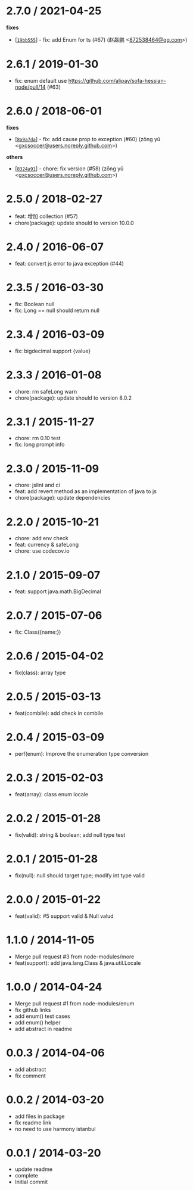 
2.7.0 / 2021-04-25
==================

**fixes**
  * [[`19bb555`](http://github.com/node-modules/js-to-java/commit/19bb555118795b964374f10aa6bec9a0f65802fe)] - fix: add Enum for ts (#67) (赵磊鹏 <<872538464@qq.com>>)

2.6.1 / 2019-01-30
==================

  * fix: enum default use  https://github.com/alipay/sofa-hessian-node/pull/14 (#63)

2.6.0 / 2018-06-01
==================

**fixes**
  * [[`8a9a7da`](http://github.com/node-modules/js-to-java/commit/8a9a7da99e90a215c8073d2c2ea4675c99e30d5d)] - fix: add cause prop to exception (#60) (zōng yǔ <<gxcsoccer@users.noreply.github.com>>)

**others**
  * [[`8324a91`](http://github.com/node-modules/js-to-java/commit/8324a91eefb147280ee1eda47bf75445a61de124)] - chore: fix version (#58) (zōng yǔ <<gxcsoccer@users.noreply.github.com>>)

2.5.0 / 2018-02-27
==================

  * feat: 增加 collection (#57)
  * chore(package): update should to version 10.0.0

2.4.0 / 2016-06-07
==================

  * feat: convert js error to java exception (#44)

2.3.5 / 2016-03-30
==================

  * fix: Boolean null
  * fix: Long == null should return null

2.3.4 / 2016-03-09
==================

  * fix: bigdecimal support {value}

2.3.3 / 2016-01-08
==================

  * chore: rm safeLong warn
  * chore(package): update should to version 8.0.2

2.3.1 / 2015-11-27
==================

  * chore: rm 0.10 test
  * fix: long prompt info

2.3.0 / 2015-11-09
==================

  * chore: jslint and ci
  * feat: add revert method as an implementation of java to js
  * chore(package): update dependencies

2.2.0 / 2015-10-21
==================

 * chore: add env check
 * feat: currency & safeLong
 * chore: use codecov.io

2.1.0 / 2015-09-07 
==================

  * feat: support java.math.BigDecimal

2.0.7 / 2015-07-06
==================

  * fix: Class({name:})

2.0.6 / 2015-04-02
==================

  * fix(class): array type

2.0.5 / 2015-03-13
==================

  * feat(combile): add check in combile

2.0.4 / 2015-03-09
==================

  * perf(enum): Improve the enumeration type conversion

2.0.3 / 2015-02-03
==================

  * feat(array): class enum locale

2.0.2 / 2015-01-28
==================

  * fix(valid): string & boolean; add null type test

2.0.1 / 2015-01-28 
==================

  * fix(null): null should target type; modify int type valid

2.0.0 / 2015-01-22 
==================

  * feat(valid): #5 support valid & Null valud

1.1.0 / 2014-11-05 
==================

  * Merge pull request #3 from node-modules/more
  * feat(support): add java.lang.Class & java.util.Locale

1.0.0 / 2014-04-24
==================

  * Merge pull request #1 from node-modules/enum
  * fix github links
  * add enum() test cases
  * add enum() helper
  * add abstract in readme

0.0.3 / 2014-04-06
==================

  * add abstract
  * fix comment

0.0.2 / 2014-03-20
==================

  * add files in package
  * fix readme link
  * no need to use harmony istanbul

0.0.1 / 2014-03-20
==================

  * update readme
  * complete
  * Initial commit
